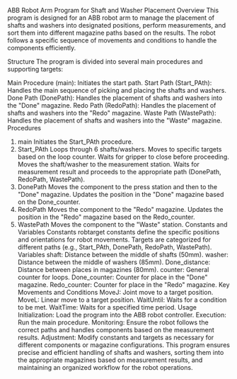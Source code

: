 ABB Robot Arm Program for Shaft and Washer Placement
Overview
This program is designed for an ABB robot arm to manage the placement of shafts and washers into designated positions, perform measurements, and sort them into different magazine paths based on the results. The robot follows a specific sequence of movements and conditions to handle the components efficiently.

Structure
The program is divided into several main procedures and supporting targets:

Main Procedure (main): Initiates the start path.
Start Path (Start_PAth): Handles the main sequence of picking and placing the shafts and washers.
Done Path (DonePath): Handles the placement of shafts and washers into the "Done" magazine.
Redo Path (RedoPath): Handles the placement of shafts and washers into the "Redo" magazine.
Waste Path (WastePath): Handles the placement of shafts and washers into the "Waste" magazine.
Procedures
1. main
Initiates the Start_PAth procedure.
2. Start_PAth
Loops through 6 shafts/washers.
Moves to specific targets based on the loop counter.
Waits for gripper to close before proceeding.
Moves the shaft/washer to the measurement station.
Waits for measurement result and proceeds to the appropriate path (DonePath, RedoPath, WastePath).
3. DonePath
Moves the component to the press station and then to the "Done" magazine.
Updates the position in the "Done" magazine based on the Done_counter.
4. RedoPath
Moves the component to the "Redo" magazine.
Updates the position in the "Redo" magazine based on the Redo_counter.
5. WastePath
Moves the component to the "Waste" station.
Constants and Variables
Constants
robtarget constants define the specific positions and orientations for robot movements.
Targets are categorized for different paths (e.g., Start_PAth, DonePath, RedoPath, WastePath).
Variables
shaft: Distance between the middle of shafts (50mm).
washer: Distance between the middle of washers (85mm).
Done_distance: Distance between places in magazines (80mm).
counter: General counter for loops.
Done_counter: Counter for place in the "Done" magazine.
Redo_counter: Counter for place in the "Redo" magazine.
Key Movements and Conditions
MoveJ: Joint move to a target position.
MoveL: Linear move to a target position.
WaitUntil: Waits for a condition to be met.
WaitTime: Waits for a specified time period.
Usage
Initialization: Load the program into the ABB robot controller.
Execution: Run the main procedure.
Monitoring: Ensure the robot follows the correct paths and handles components based on the measurement results.
Adjustment: Modify constants and targets as necessary for different components or magazine configurations.
This program ensures precise and efficient handling of shafts and washers, sorting them into the appropriate magazines based on measurement results, and maintaining an organized workflow for the robot operations.







